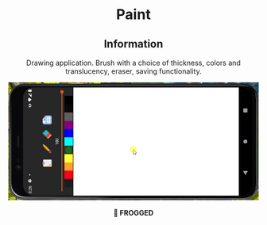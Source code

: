 <div align="center">
	<h1>Paint</h1>
  
<h2>Information</h1>

Drawing application. Brush with a choice of thickness, colors and translucency, eraser, saving functionality.  


![](app/src/main/res/drawable-v24/frog.gif) 

<b> 🐸 FROGGED </b>
